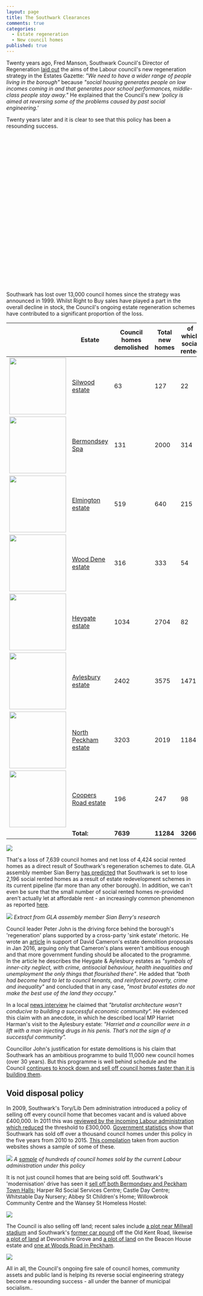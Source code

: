 ```yaml
---
layout: page
title: The Southwark Clearances
comments: true
categories:
  - Estate regeneration
  - New council homes
published: true
---
```

Twenty years ago, Fred Manson, Southwark Council's Director of Regeneration [laid out](http://heygate.github.io/img/EstatesGazette.pdf) the aims of the Labour council's new regeneration strategy in the Estates Gazette: _"We need to have a wider range of people living in the borough"_ because _"social housing generates people on low incomes coming in and that generates poor school performances, middle-class people stay away."_ He explained that the Council's new _'policy is aimed at reversing some of the problems caused by past social engineering.'_

Twenty years later and it is clear to see that this policy has been a resounding success.

<script src="http://ajax.googleapis.com/ajax/libs/jquery/1.8.2/jquery.min.js">
</script>
<script src="http://code.highcharts.com/highcharts.js">
</script>
<script src="http://code.highcharts.com/modules/exporting.js">
</script>

<div id="container" style="min-width: 310px; height: 400px; margin: 0 auto">
</div>

<script type="text/javascript">

        $('#container').highcharts({
            title: {
                text: "Southwark's Council Homes",
                x: -20 //center
            },
            subtitle: {
                text: 'Source: https://www.gov.uk/government/uploads/system/uploads/attachment_data/file/674346/LT_116.xlsx',
                x: -20
            },
            xAxis: {
                categories: ['1999', '2000', '2001', '2002', '2003', '2004', '2005', '2006', '2007', '2008', '2009', '2010', '2011', '2012', '2013', '2014', '2015', '2016', '2017', '2018']
            },
            yAxis: {
                title: {
                    text: 'Council-owned stock'
                },
                plotLines: [{
                    value: 0,
                    width: 1,
                    color: '#808080'
                }]
            },
            tooltip: {
                valueSuffix: ' Council homes'
            },
            legend: {
                layout: 'vertical',
                align: 'right',
                verticalAlign: 'middle',
                borderWidth: 0
            },
            series: [{
                name: 'Southwark',
                data: [51706, 50903, 49875, 48052, 46887, 45346, 43885, 42275, 41873, 41287, 40618, 40120, 39845, 39781, 38578, 39029, 38687, 38522, 38553, 38489]
            }]
        });

</script>

Southwark has lost over 13,000 council homes since the strategy was announced in 1999. Whilst Right to Buy sales have played a part in the overall decline in stock, the Council's ongoing estate regeneration schemes have contributed to a significant proportion of the loss.

|   | Estate  | Council homes demolished  | Total new homes  | of which social rented  |
|---|---|---|---|---|
| <img src="http://crappistmartin.github.io/images/silwood.jpg" height="150" width="150"> | [Silwood estate](http://35percent.org/silwood-estate-regeneration/)  | 63  | 127  | 22  |
| <img src="http://crappistmartin.github.io/images/BermondseySpaDemolition.jpg" height="150" width="150">  | [Bermondsey Spa](http://35percent.org/bermondsey-spa-regeneration/)  | 131  | 2000  | 314  |
| <img src="http://crappistmartin.github.io/images/elmingtondemolition.jpg" height="150" width="150"> | [Elmington estate](http://35percent.org/elmington-estate-regeneration/) | 519  | 640  | 215  |
| <img src="http://crappistmartin.github.io/images/wooddene1.jpg" height="150" width="150"> | [Wood Dene estate](http://35percent.org/wood-dene-estate-regeneration/) | 316 | 333 | 54 |
| <img src="http://crappistmartin.github.io/images/heygatedemolition.jpg" height="150" width="150"> | [Heygate estate](http://35percent.org/heygate-regeneration-faq/) | 1034 | 2704 | 82 |
| <img src="http://crappistmartin.github.io/images/aylesburydemolition.jpg" height="150" width="150"> | [Aylesbury estate](http://35percent.org/aylesbury-estate/) | 2402 | 3575 | 1471 |
| <img src="http://crappistmartin.github.io/images/northpeckham5.jpg" height="150" width="150"> | [North Peckham estate](http://35percent.org/north-peckham-estate/) | 3203 | 2019 | 1184 |
| <img src="http://35percent.org/img/marchantyeomancourts.jpg" height="150" width="150"> | [Coopers Road estate](http://35percent.org/coopers-road-estate/) | 196 | 247 | 98 |
|   | __Total:__ | __7639__ | __11284__ | __3266__ |

![](http://35percent.org/img/kthb1.jpg)

That's a loss of 7,639 council homes and net loss of 4,424 social rented homes as a direct result of Southwark's regeneration schemes to date. GLA assembly member Sian Berry [has predicted](http://www.sianberry.london/news/housing/2018_09_03_net_loss-of-council-homes-regeneration/) that Southwark is set to lose 2,196 social rented homes as a result of estate redevelopment schemes in its current pipeline (far more than any other borough). In addition, we can't even be sure that the small number of social rented homes re-provided aren't actually let at affordable rent - an increasingly common phenomenon as reported [here](http://35percent.org/redefining-social-rent/). 

![](http://35percent.org/img/schematicpipeline.jpg)
*Extract from GLA assembly member Sian Berry's research*

Council leader Peter John is the driving force behind the borough's 'regeneration' plans supported by a cross-party 'sink estate' rhetoric. He wrote an [article](http://www.progressonline.org.uk/2016/01/14/camerons-has-much-to-learn-on-housing/) in support of David Cameron's estate demolition proposals in Jan 2016, arguing only that Cameron's plans weren't ambitious enough and that more government funding should be allocated to the programme. In the article he describes the Heygate & Aylesbury estates as _"symbols of inner-city neglect, with crime, antisocial behaviour, health inequalities and unemployment the only things that flourished there"_. He added that _"both had become hard to let to council tenants, and reinforced poverty, crime and inequality"_ and concluded that in any case, _"most brutal estates do not make the best use of the land they occupy."_ 

In a local [news interview](http://www.southwarknews.co.uk/news/my-conscience-is-clear-council-leader-peter-john-comes-out-fighting-as-heygate-deal-scrutinised/) he claimed that _"brutalist architecture wasn’t conducive to building a successful economic community"._ He evidenced this claim with an anecdote, in which he described local MP Harriet Harman's visit to the Aylesbury estate: _"Harriet and a councillor were in a lift with a man injecting drugs in his penis. That’s not the sign of a successful community"._

Councillor John's justification for estate demolitions is his claim that Southwark has an ambitious programme to build 11,000 new council homes (over 30 years). But this programme is well behind schedule and the Council [continues to knock down and sell off council homes faster than it is building them](http://35percent.org/2018-11-12-11000-council-homes-manifesto-pledge/).

## Void disposal policy
In 2009, Southwark's Tory/Lib Dem administration introduced a policy of selling off every council home that becomes vacant and is valued above £400,000. In 2011 this was [reviewed by the incoming Labour administration which reduced](http://moderngov.southwark.gov.uk/documents/s19458/Report%20Review%20of%20Void%20Disposal%20Strategy.pdf) the threshold to £300,000. [Government statistics](https://assets.publishing.service.gov.uk/government/uploads/system/uploads/attachment_data/file/561232/LT_648.xlsx) show that Southwark has sold off over a thousand council homes under this policy in the five years from 2010 to 2015. [This compilation](http://35percent.org/img/sold_by_southwark.pdf) taken from auction websites shows a sample of some of these.

![](http://35percent.org/img/samplecouncilhomessold.png)
*A [sample](/sold_by_southwark.pdf) of hundreds of council homes sold by the current Labour administration under this policy*

It is not just council homes that are being sold off. Southwark's 'modernisation' drive has seen it [sell off both Bermondsey and Peckham Town Halls](http://35percent.org/southwark-town-halls/); Harper Rd Social Services Centre; Castle Day Centre; Whitstable Day Nursery; Abbey St Children's Home; Willowbrook Community Centre and the Wansey St Homeless Hostel:

![](http://35percent.org/img/selloff2.png)

The Council is also selling off land; recent sales include [a plot near Millwall stadium](http://moderngov.southwark.gov.uk/ieDecisionDetails.aspx?Id=5885) and Southwark's [former car pound](http://moderngov.southwark.gov.uk/ieDecisionDetails.aspx?Id=6563) off the Old Kent Road, likewise [a plot of land](http://moderngov.southwark.gov.uk/ieIssueDetails.aspx?IId=50017404&PlanId=0&Opt=3#AI50577) at Devonshire Grove and [a plot of land](http://moderngov.southwark.gov.uk/ieDecisionDetails.aspx?Id=3755) on the Beacon House estate and [ one at Woods Road in Peckham](http://moderngov.southwark.gov.uk/ieDecisionDetails.aspx?AIId=29450).

<a href="http://35percent.org/img/soldland.png"><img src="http://35percent.org/img/soldland.png"></a>

All in all, the Council's ongoing fire sale of council homes, community assets and public land is helping its reverse social engineering strategy become a resounding success - all under the banner of municipal socialism..

<meta name="twitter:card" content="summary" />
<meta name="twitter:title" content="The Southwark Clearances" />
<meta name="twitter:description" content="The success of Southwark's regeneration strategy aimed at 'reversing some of the problems caused by past social engineering'" />
<meta name="twitter:image" content="http://35percent.org/img/councilstock.png" />

